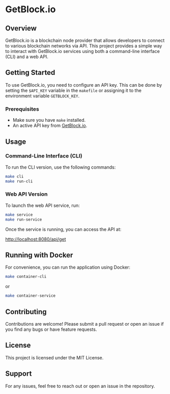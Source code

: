 # GetBlock.io

## Overview
GetBlock.io is a blockchain node provider that allows developers to connect to various blockchain networks via API. This project provides a simple way to interact with GetBlock.io services using both a command-line interface (CLI) and a web API.

## Getting Started
To use GetBlock.io, you need to configure an API key. This can be done by setting the `$API_KEY` variable in the `makefile` or assigning it to the environment variable `GETBLOCK_KEY`.

### Prerequisites
- Make sure you have `make` installed.
- An active API key from [GetBlock.io](https://getblock.io/).

## Usage

### Command-Line Interface (CLI)
To run the CLI version, use the following commands:

```sh
make cli
make run-cli
```

### Web API Version
To launch the web API service, run:

```sh
make service
make run-service
```

Once the service is running, you can access the API at:

[http://localhost:8080/api/get](http://localhost:8080/api/get)

## Running with Docker
For convenience, you can run the application using Docker:

```sh
make container-cli
```

or

```sh
make container-service
```

## Contributing
Contributions are welcome! Please submit a pull request or open an issue if you find any bugs or have feature requests.

## License
This project is licensed under the MIT License.

## Support
For any issues, feel free to reach out or open an issue in the repository.

